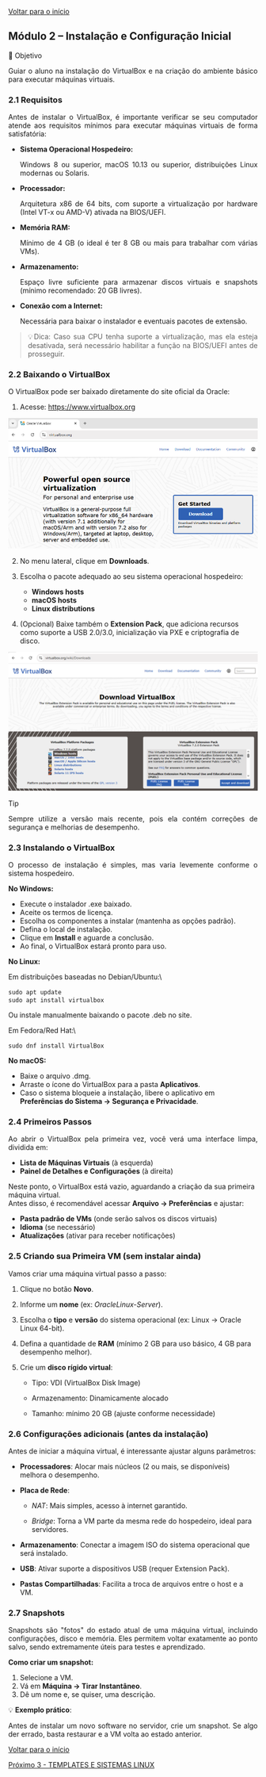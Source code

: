 [Voltar para o início](./README.md)

## Módulo 2 – Instalação e Configuração Inicial

🎯 Objetivo
<p align="justify">Guiar o aluno na instalação do VirtualBox e na criação do ambiente básico para executar máquinas virtuais.</p>

### 2.1 Requisitos

<p align="justify">Antes de instalar o VirtualBox, é importante verificar se seu computador atende aos requisitos mínimos para executar máquinas virtuais de forma satisfatória:</p>

- **Sistema Operacional Hospedeiro:** <p align="justify">Windows 8 ou superior, macOS 10.13 ou superior, distribuições Linux modernas ou Solaris.</p>
- **Processador:** <p align="justify">Arquitetura x86 de 64 bits, com suporte a virtualização por hardware (Intel VT-x ou AMD-V) ativada na BIOS/UEFI.</p>
- **Memória RAM:** <p align="justify">Mínimo de 4 GB (o ideal é ter 8 GB ou mais para trabalhar com várias VMs).</p>
- **Armazenamento:** <p align="justify">Espaço livre suficiente para armazenar discos virtuais e snapshots (mínimo recomendado: 20 GB livres).</p>
- **Conexão com a Internet:** <p align="justify">Necessária para baixar o instalador e eventuais pacotes de extensão.</p>

> <p align="justify">💡Dica: Caso sua CPU tenha suporte a virtualização, mas ela esteja desativada, será necessário habilitar a função na BIOS/UEFI antes de prosseguir.</p>

### 2.2 Baixando o VirtualBox

<p align="justify">O VirtualBox pode ser baixado diretamente do site oficial da Oracle:</p>

1.  Acesse: https://www.virtualbox.org

![Site VirtualBox](./media/images/1_001.png)

2.  No menu lateral, clique em **Downloads**.
3.  Escolha o pacote adequado ao seu sistema operacional hospedeiro:

    -   **Windows hosts**
    -   **macOS hosts**
    -   **Linux distributions**

4.  (Opcional) Baixe também o **Extension Pack**, que adiciona recursos como suporte a USB 2.0/3.0, inicialização via PXE e criptografia de disco.

![Download VirtualBox](./media/images/1_002.png)

> [!TIP]
> <p align="justify">Sempre utilize a versão mais recente, pois ela contém correções de segurança e melhorias de desempenho.</p>

### 2.3 Instalando o VirtualBox

<p align="justify">O processo de instalação é simples, mas varia levemente conforme o sistema hospedeiro.</p>

**No Windows:**

-   Execute o instalador .exe baixado.
-   Aceite os termos de licença.
-   Escolha os componentes a instalar (mantenha as opções padrão).
-   Defina o local de instalação.
-   Clique em **Install** e aguarde a conclusão.
-   Ao final, o VirtualBox estará pronto para uso.

**No Linux:**

Em distribuições baseadas no Debian/Ubuntu:\

```
sudo apt update
sudo apt install virtualbox
```

Ou instale manualmente baixando o pacote .deb no site.

Em Fedora/Red Hat:\

```
sudo dnf install VirtualBox
```

**No macOS:**

-   Baixe o arquivo .dmg.
-   Arraste o ícone do VirtualBox para a pasta **Aplicativos**.
-   Caso o sistema bloqueie a instalação, libere o aplicativo em
    **Preferências do Sistema → Segurança e Privacidade**.

### 2.4 Primeiros Passos

<p align="justify">Ao abrir o VirtualBox pela primeira vez, você verá uma interface limpa, dividida em:</p>

-   **Lista de Máquinas Virtuais** (à esquerda)
-   **Painel de Detalhes e Configurações** (à direita)

Neste ponto, o VirtualBox está vazio, aguardando a criação da sua
primeira máquina virtual.\
Antes disso, é recomendável acessar **Arquivo → Preferências** e
ajustar:

-   **Pasta padrão de VMs** (onde serão salvos os discos virtuais)
-   **Idioma** (se necessário)
-   **Atualizações** (ativar para receber notificações)

### 2.5 Criando sua Primeira VM (sem instalar ainda)

<p align="justify">Vamos criar uma máquina virtual passo a passo:</p>

1.  Clique no botão **Novo**.

2.  Informe um **nome** (ex: *OracleLinux-Server*).

3.  Escolha o **tipo** e **versão** do sistema operacional (ex: Linux →
    Oracle Linux 64-bit).

4.  Defina a quantidade de **RAM** (mínimo 2 GB para uso básico, 4 GB
    para desempenho melhor).

5.  Crie um **disco rígido virtual**:

    -   Tipo: VDI (VirtualBox Disk Image)

    -   Armazenamento: Dinamicamente alocado

    -   Tamanho: mínimo 20 GB (ajuste conforme necessidade)

### 2.6 Configurações adicionais (antes da instalação)

<p align="justify">Antes de iniciar a máquina virtual, é interessante ajustar alguns parâmetros:</p>

-   **Processadores**: Alocar mais núcleos (2 ou mais, se disponíveis)
    melhora o desempenho.

-   **Placa de Rede**:

    -   *NAT*: Mais simples, acesso à internet garantido.

    -   *Bridge*: Torna a VM parte da mesma rede do hospedeiro, ideal para servidores.

-   **Armazenamento**: Conectar a imagem ISO do sistema operacional que
    será instalado.

-   **USB**: Ativar suporte a dispositivos USB (requer Extension Pack).

-   **Pastas Compartilhadas**: Facilita a troca de arquivos entre o host
    e a VM.

### 2.7 Snapshots

<p align="justify">Snapshots são "fotos" do estado atual de uma máquina virtual, incluindo configurações, disco e memória. Eles permitem voltar exatamente ao ponto salvo, sendo extremamente úteis para testes e aprendizado.</p>

**Como criar um snapshot:**

1.  Selecione a VM.
2.  Vá em **Máquina → Tirar Instantâneo**.
3.  Dê um nome e, se quiser, uma descrição.

💡 **Exemplo prático**: <p align="justify">Antes de instalar um novo software no servidor, crie um snapshot. Se algo der errado, basta restaurar e a VM volta ao estado anterior.</p>

[Voltar para o início](./README.md)

[Próximo 3 - TEMPLATES E SISTEMAS LINUX](./modulo_3.md)
